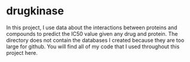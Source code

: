 # drugkinase

In this project, I use data about the interactions between proteins and compounds to predict the IC50 value given any drug and protein. The directory does not contain the databases I created because they are too large for github. You will find all of my code that I used throughout this project here.
